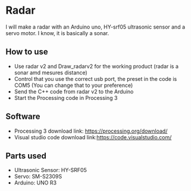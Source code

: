 # Radar
I will make a radar with an Arduino uno, HY-srf05 ultrasonic sensor and a servo motor. I know, it is basically a sonar.
## How to use
- Use radar v2 and Draw_radarv2 for the working product (radar is a sonar amd mesures distance)
- Control that you use the correct usb port, the preset in the code is COM5 (You can change that to your preference)
- Send the C++ code from radar v2 to the Arduino
- Start the Processing code in Processing 3
## Software
- Processing 3 download link: https://processing.org/download/
- Visual studio code  download link:https://code.visualstudio.com/
## Parts used
- Ultrasonic Sensor: HY-SRF05 
- Servo: SM-S2309S
- Arduino: UNO R3
